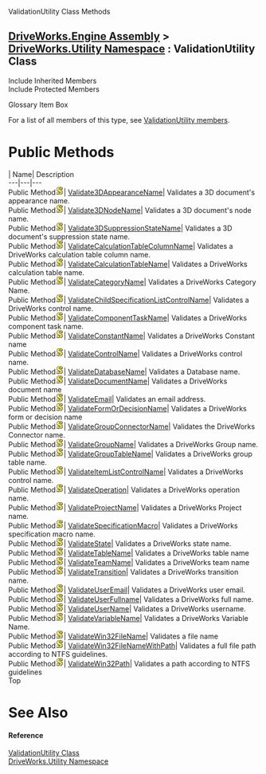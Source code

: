 ValidationUtility Class Methods   
  
[DriveWorks.Engine Assembly](topic2156.md) > [DriveWorks.Utility Namespace](topic13190.md) : ValidationUtility Class  
---  
  
Include Inherited Members    
Include Protected Members    


Glossary Item Box

For a list of all members of this type, see [ValidationUtility members](topic13288.md).

# Public Methods

| Name| Description  
---|---|---  
Public Method![static \(Shared in Visual Basic\)](dotnetimages/static.gif)| [Validate3DAppearanceName](topic13294.md)| Validates a 3D document's appearance name.   
Public Method![static \(Shared in Visual Basic\)](dotnetimages/static.gif)| [Validate3DNodeName](topic13295.md)| Validates a 3D document's node name.   
Public Method![static \(Shared in Visual Basic\)](dotnetimages/static.gif)| [Validate3DSuppressionStateName](topic13296.md)| Validates a 3D document's suppression state name.   
Public Method![static \(Shared in Visual Basic\)](dotnetimages/static.gif)| [ValidateCalculationTableColumnName](topic13297.md)| Validates a DriveWorks calculation table column name.   
Public Method![static \(Shared in Visual Basic\)](dotnetimages/static.gif)| [ValidateCalculationTableName](topic13298.md)| Validates a DriveWorks calculation table name.   
Public Method![static \(Shared in Visual Basic\)](dotnetimages/static.gif)| [ValidateCategoryName](topic13299.md)| Validates a DriveWorks Category Name.   
Public Method![static \(Shared in Visual Basic\)](dotnetimages/static.gif)| [ValidateChildSpecificationListControlName](topic13300.md)| Validates a DriveWorks control name.   
Public Method![static \(Shared in Visual Basic\)](dotnetimages/static.gif)| [ValidateComponentTaskName](topic13301.md)| Validates a DriveWorks component task name.   
Public Method![static \(Shared in Visual Basic\)](dotnetimages/static.gif)| [ValidateConstantName](topic13302.md)| Validates a DriveWorks Constant name   
Public Method![static \(Shared in Visual Basic\)](dotnetimages/static.gif)| [ValidateControlName](topic13304.md)| Validates a DriveWorks control name.   
Public Method![static \(Shared in Visual Basic\)](dotnetimages/static.gif)| [ValidateDatabaseName](topic13305.md)| Validates a Database name.   
Public Method![static \(Shared in Visual Basic\)](dotnetimages/static.gif)| [ValidateDocumentName](topic13306.md)| Validates a DriveWorks document name   
Public Method![static \(Shared in Visual Basic\)](dotnetimages/static.gif)| [ValidateEmail](topic13307.md)| Validates an email address.   
Public Method![static \(Shared in Visual Basic\)](dotnetimages/static.gif)| [ValidateFormOrDecisionName](topic13308.md)| Validates a DriveWorks form or decision name   
Public Method![static \(Shared in Visual Basic\)](dotnetimages/static.gif)| [ValidateGroupConnectorName](topic13309.md)| Validates the DriveWorks Connector name.   
Public Method![static \(Shared in Visual Basic\)](dotnetimages/static.gif)| [ValidateGroupName](topic13310.md)| Validates a DriveWorks Group name.   
Public Method![static \(Shared in Visual Basic\)](dotnetimages/static.gif)| [ValidateGroupTableName](topic13311.md)| Validates a DriveWorks group table name.   
Public Method![static \(Shared in Visual Basic\)](dotnetimages/static.gif)| [ValidateItemListControlName](topic13312.md)| Validates a DriveWorks control name.   
Public Method![static \(Shared in Visual Basic\)](dotnetimages/static.gif)| [ValidateOperation](topic13313.md)| Validates a DriveWorks operation name.   
Public Method![static \(Shared in Visual Basic\)](dotnetimages/static.gif)| [ValidateProjectName](topic13314.md)| Validates a DriveWorks Project name.   
Public Method![static \(Shared in Visual Basic\)](dotnetimages/static.gif)| [ValidateSpecificationMacro](topic13315.md)| Validates a DriveWorks specification macro name.   
Public Method![static \(Shared in Visual Basic\)](dotnetimages/static.gif)| [ValidateState](topic13316.md)| Validates a DriveWorks state name.   
Public Method![static \(Shared in Visual Basic\)](dotnetimages/static.gif)| [ValidateTableName](topic13317.md)| Validates a DriveWorks table name   
Public Method![static \(Shared in Visual Basic\)](dotnetimages/static.gif)| [ValidateTeamName](topic13318.md)| Validates a DriveWorks team name   
Public Method![static \(Shared in Visual Basic\)](dotnetimages/static.gif)| [ValidateTransition](topic13319.md)| Validates a DriveWorks transition name.   
Public Method![static \(Shared in Visual Basic\)](dotnetimages/static.gif)| [ValidateUserEmail](topic13320.md)| Validates a DriveWorks user email.   
Public Method![static \(Shared in Visual Basic\)](dotnetimages/static.gif)| [ValidateUserFullname](topic13321.md)| Validates a DriveWorks full name.   
Public Method![static \(Shared in Visual Basic\)](dotnetimages/static.gif)| [ValidateUserName](topic13322.md)| Validates a DriveWorks username.   
Public Method![static \(Shared in Visual Basic\)](dotnetimages/static.gif)| [ValidateVariableName](topic13323.md)| Validates a DriveWorks Variable Name.   
Public Method![static \(Shared in Visual Basic\)](dotnetimages/static.gif)| [ValidateWin32FileName](topic13324.md)| Validates a file name   
Public Method![static \(Shared in Visual Basic\)](dotnetimages/static.gif)| [ValidateWin32FileNameWithPath](topic13325.md)| Validates a full file path according to NTFS guidelines.   
Public Method![static \(Shared in Visual Basic\)](dotnetimages/static.gif)| [ValidateWin32Path](topic13326.md)| Validates a path according to NTFS guidelines   
Top

# See Also

#### Reference

[ValidationUtility Class](topic13287.md)   
[DriveWorks.Utility Namespace](topic13190.md)


